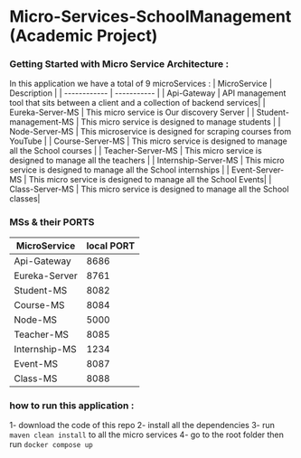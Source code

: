 # Micro-Services-SchoolManagement (Academic Project)
### Getting Started with Micro Service Architecture :
In this application we have a total of 9 microServices :
| MicroService | Description |
| ------------ | ----------- |
| Api-Gateway  | API management tool that sits between a client and a collection of backend services|
| Eureka-Server-MS | This micro service is Our discovery Server  |
| Student-management-MS | This micro service is designed to manage students |
| Node-Server-MS | This microservice is designed for scraping courses from YouTube |
| Course-Server-MS | This micro service is designed to manage all the School courses | 
| Teacher-Server-MS | This micro service is designed to manage all the teachers |
| Internship-Server-MS | This micro service is designed to manage all the School internships | 
| Event-Server-MS | This micro service is designed to manage all the School Events| 
| Class-Server-MS | This micro service is designed to manage all the School classes| 

### MSs & their PORTS
| MicroService | local PORT |
| ------------ | ----------- |
| Api-Gateway | 8686 |
| Eureka-Server | 8761 |
| Student-MS | 8082 |
| Course-MS | 8084 |
| Node-MS | 5000 |
| Teacher-MS | 8085 |
| Internship-MS | 1234 |
| Event-MS | 8087 |
| Class-MS | 8088|

### how to run this application :
1- download the code of this repo 
2- install all the dependencies 
3- run `maven clean install` to all the micro services 
4- go to the root folder then run `docker compose up`
